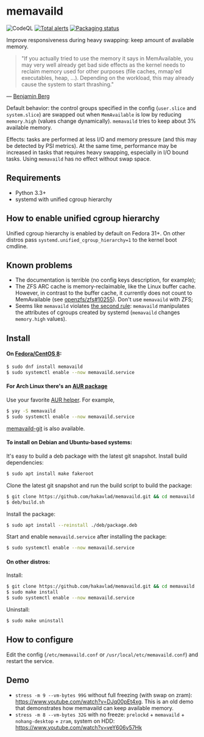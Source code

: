 
# memavaild

![CodeQL](https://github.com/hakavlad/memavaild/workflows/CodeQL/badge.svg)
[![Total alerts](https://img.shields.io/lgtm/alerts/g/hakavlad/memavaild.svg?logo=lgtm&logoWidth=18)](https://lgtm.com/projects/g/hakavlad/memavaild/alerts/)
[![Packaging status](https://repology.org/badge/tiny-repos/memavaild.svg)](https://repology.org/project/memavaild/versions)

Improve responsiveness during heavy swapping: keep amount of available memory.

> "If you actually tried to use the memory it says in MemAvailable, you may very well already get bad side effects as the kernel needs to reclaim memory used for other purposes (file caches, mmap'ed executables, heap, …). Depending on the workload, this may already cause the system to start thrashing."

— [Benjamin Berg](https://lists.fedoraproject.org/archives/list/devel@lists.fedoraproject.org/message/3VNHWVRSGPYCFC6LUCNGUBUPSLZJT7OE/)

Default behavior: the control groups specified in the config (`user.slice` and `system.slice`) are swapped out when `MemAvailable` is low by reducing `memory.high` (values change dynamically). `memavaild` tries to keep about 3% available memory.

Effects: tasks are performed at less I/O and memory pressure (and this may be detected by PSI metrics). At the same time, performance may be increased in tasks that requires heavy swapping, especially in I/O bound tasks. Using `memavaild` has no effect without swap space.

## Requirements

- Python 3.3+
- systemd with unified cgroup hierarchy

## How to enable unified cgroup hierarchy

Unified cgroup hierarchy is enabled by default on Fedora 31+. On other distros pass `systemd.unified_cgroup_hierarchy=1` to the kernel boot cmdline.

## Known problems
- The documentation is terrible (no config keys description, for example);
- The ZFS ARC cache is memory-reclaimable, like the Linux buffer cache. However, in contrast to the buffer cache, it currently does not count to MemAvailable (see [openzfs/zfs#10255](https://github.com/openzfs/zfs/issues/10255)). Don't use `memavaild` with ZFS;
- Seems like `memavaild` violates [the second rule](https://systemd.io/CGROUP_DELEGATION/): `memavaild` manipulates the attributes of cgroups created by systemd (`memavaild` changes `memory.high` values).

## Install

#### On [Fedora/CentOS 8](https://src.fedoraproject.org/rpms/memavaild):
```bash
$ sudo dnf install memavaild
$ sudo systemctl enable --now memavaild.service
```

#### For Arch Linux there's an [AUR package](https://aur.archlinux.org/packages/memavaild/)

Use your favorite [AUR helper](https://wiki.archlinux.org/index.php/AUR_helpers). For example,
```bash
$ yay -S memavaild
$ sudo systemctl enable --now memavaild.service
```
[memavaild-git](https://aur.archlinux.org/packages/memavaild-git/) is also available.

#### To install on Debian and Ubuntu-based systems:

It's easy to build a deb package with the latest git snapshot. Install build dependencies:
```bash
$ sudo apt install make fakeroot
```

Clone the latest git snapshot and run the build script to build the package:
```bash
$ git clone https://github.com/hakavlad/memavaild.git && cd memavaild
$ deb/build.sh
```

Install the package:
```bash
$ sudo apt install --reinstall ./deb/package.deb
```

Start and enable `memavaild.service` after installing the package:
```bash
$ sudo systemctl enable --now memavaild.service
```

#### On other distros:

Install:
```bash
$ git clone https://github.com/hakavlad/memavaild.git && cd memavaild
$ sudo make install
$ sudo systemctl enable --now memavaild.service
```

Uninstall:
```bash
$ sudo make uninstall
```

## How to configure

Edit the config (`/etc/memavaild.conf` or `/usr/local/etc/memavaild.conf`) and restart the service.

## Demo

- `stress -m 9 --vm-bytes 99G` without full freezing (with swap on zram): https://www.youtube.com/watch?v=DJq00pEt4xg. This is an old demo that demonstrates how memavaild can keep available memory.
- `stress -m 8 --vm-bytes 32G` with no freeze: `prelockd` + `memavaild` + `nohang-desktop` + `zram`, system on HDD: https://www.youtube.com/watch?v=veY606v57Hk

